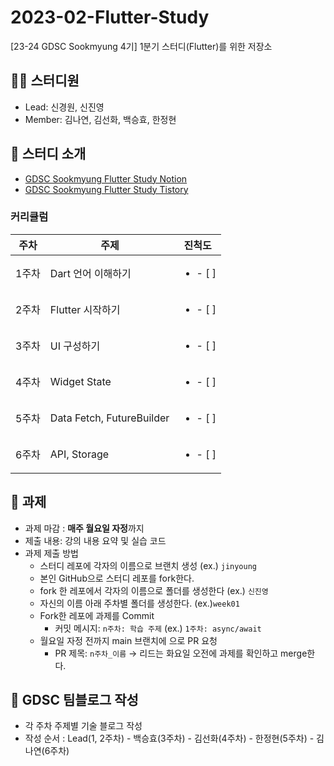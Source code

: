 # 2023-02-Flutter-Study
[23-24 GDSC Sookmyung 4기] 1분기 스터디(Flutter)를 위한 저장소

## 👩‍💻 스터디원
- Lead: 신경원, 신진영
- Member: 김나연, 김선화, 백승효, 한정현

## 🤝 스터디 소개
- [GDSC Sookmyung Flutter Study Notion](https://gdsc-sookmyung-23-24.notion.site/GDSC_Flutter_Study-e45b7baff7b44ebba2d00e83ed71bb35?pvs=4)
- [GDSC Sookmyung Flutter Study Tistory](https://dsc-sookmyung.tistory.com/category/Group%20Study%20%282023-2024%29/Flutter)

### 커리큘럼
|주차|주제|진척도|
|---|---|:---:|
|1주차|Dart 언어 이해하기|<ul><li>- [ ] </li></ul>|
|2주차|Flutter 시작하기|<ul><li>- [ ] </li></ul>|
|3주차|UI 구성하기|<ul><li>- [ ] </li></ul>|
|4주차|Widget State|<ul><li>- [ ] </li></ul>|
|5주차|Data Fetch, FutureBuilder|<ul><li>- [ ] </li></ul>|
|6주차|API, Storage|<ul><li>- [ ] </li></ul>|

## 💼 과제
- 과제 마감 : **매주 월요일 자정**까지
- 제출 내용: 강의 내용 요약 및 실습 코드
- 과제 제출 방법
  - 스터디 레포에 각자의 이름으로 브랜치 생성 (ex.) `jinyoung`
  - 본인 GitHub으로 스터디 레포를 fork한다.
  - fork 한 레포에서 각자의 이름으로 폴더를 생성한다 (ex.) `신진영`
  - 자신의 이름 아래 주차별 폴더를 생성한다. (ex.)`week01`
  - Fork한 레포에 과제를 Commit
      - 커밋 메시지: `n주차: 학습 주제` (ex.) `1주차: async/await`
  - 월요일 자정 전까지 main 브랜치에 으로 PR 요청
      - PR 제목: `n주차_이름`
  → 리드는 화요일 오전에 과제를 확인하고 merge한다.

## 👀 GDSC 팀블로그 작성
- 각 주차 주제별 기술 블로그 작성
- 작성 순서 : Lead(1, 2주차) - 백승효(3주차) - 김선화(4주차) - 한정현(5주차) - 김나연(6주차)
